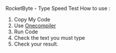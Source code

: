 RocketByte - Type Speed Test
How to use :
1. Copy My Code
2. Use [Onecompiler]([https://onecompiler.com/cpp]) 
3. Run Code
4. Check the text you must type
5. Check your result.
